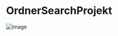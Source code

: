 # OrdnerSearchProjekt
![image](https://github.com/user-attachments/assets/45fd5d8c-93da-4ecd-a862-2e7051a2a59e)
